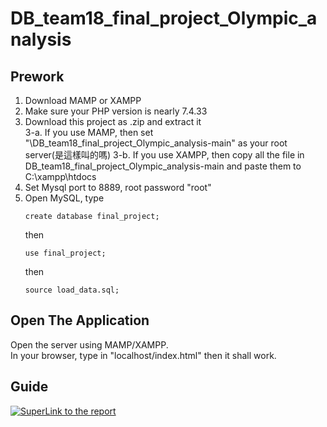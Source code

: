 # DB_team18_final_project_Olympic_analysis
## **Prework**
1. Download MAMP or XAMPP
2. Make sure your PHP version is nearly 7.4.33
3. Download this project as .zip and extract it  
    3-a. If you use MAMP, then set "\DB_team18_final_project_Olympic_analysis-main" as your root server(是這樣叫的嗎)
    3-b. If you use XAMPP, then copy all the file in DB_team18_final_project_Olympic_analysis-main and paste them to C:\xampp\htdocs
4. Set Mysql port to 8889, root password "root"
5. Open MySQL, type
    ```MySQL
    create database final_project;
    ```
    then
   ```MySQL
   use final_project;
   ```
   then
   ```MySQL
   source load_data.sql;
   ```
## **Open The Application**
Open the server using MAMP/XAMPP.  
In your browser, type in "localhost/index.html" then it shall work.
## **Guide**
[![](https://i.imgur.com/Lnc3F8f.png "SuperLink to the report")](https://docs.google.com/document/d/1RCd2BPofb6PKtIgsKJ8NKS9mJbX4iOICQbjr5x104yw/edit?usp=sharing)
